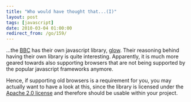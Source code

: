 ```yaml
---
title: "Who would have thought that...(I)"
layout: post
tags: [javascript]
date: 2010-03-04 01:00:00
redirect_from: /go/159/
---
```


…the [BBC](http://www.bbc.co.uk/) has their own javascript library, [glow](http://www.bbc.co.uk/glow/). Their reasoning behind having their own library is quite interesting. Apparently, it is much more geared towards also supporting browsers that are not being supported by the popular javascript frameworks anymore.

Hence, if supporting old browsers is a requirement for you, you may actually want to have a look at this, since the library is licensed under the [Apache 2.0 license](http://www.apache.org/licenses/LICENSE-2.0.html) and therefore should be usable within your project.